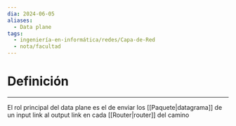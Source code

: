 ```yaml
---
dia: 2024-06-05
aliases:
  - Data plane
tags:
  - ingeniería-en-informática/redes/Capa-de-Red
  - nota/facultad
---
```

# Definición
---
El rol principal del data plane es el de enviar los [[Paquete|datagrama]] de un input link al output link en cada [[Router|router]] del camino